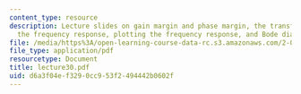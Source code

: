 ```yaml
---
content_type: resource
description: Lecture slides on gain margin and phase margin, the transfer function,
  the frequency response, plotting the frequency response, and Bode diagrams.
file: /media/https%3A/open-learning-course-data-rc.s3.amazonaws.com/2-004-systems-modeling-and-control-ii-fall-2007/d6a3f04ef3290cc953f2494442b0602f_lecture30.pdf
file_type: application/pdf
resourcetype: Document
title: lecture30.pdf
uid: d6a3f04e-f329-0cc9-53f2-494442b0602f
---
```

